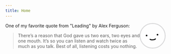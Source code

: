 ```yaml
---
title: Home
---
```


[<img src="/img/avatar.jpg" style="max-width:15%;min-width:40px;float:right;border-radius: 50%;border-style:solid;border-color:rgba(27,31,36,0.15)" alt="gobai's Github Repo" />](https://github.com/go-bai)


One of my favorite quote from "Leading" by Alex Ferguson:

> There’s a reason that God gave us two ears, two eyes and one mouth. It’s so you can listen and watch twice as much as you talk. Best of all, listening costs you nothing.